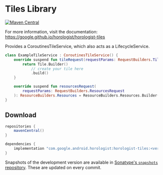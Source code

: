 # Tiles Library

[![Maven Central](https://img.shields.io/maven-central/v/com.google.android.horologist/horologist-tiles)](https://search.maven.org/search?q=g:com.google.android.horologist)

For more information, visit the documentation: https://google.github.io/horologist/horologist-tiles

Provides a CoroutinesTileService, which also acts as a LifecycleService.

```kotlin
class ExampleTileService : CoroutinesTileService() {
    override suspend fun tileRequest(requestParams: RequestBuilders.TileRequest): Tile {
        return Tile.Builder()
            // create your tile here
            .build()
    }

    override suspend fun resourcesRequest(
        requestParams: RequestBuilders.ResourcesRequest
    ): ResourceBuilders.Resources = ResourceBuilders.Resources.Builder().setVersion("1").build()
}
```

## Download

```groovy
repositories {
    mavenCentral()
}

dependencies {
    implementation "com.google.android.horologist:horologist-tiles:<version>"
}
```

Snapshots of the development version are available in [Sonatype's `snapshots` repository][snap].
These are updated on every commit.

  [snap]: https://oss.sonatype.org/content/repositories/snapshots/com/google/android/horologist/horologist-tiles/

